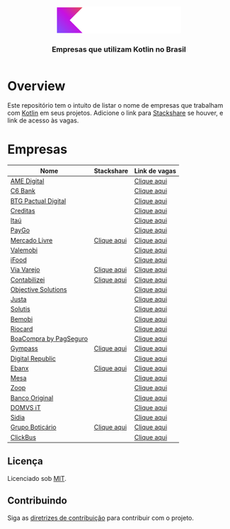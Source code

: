 <!--suppress HtmlDeprecatedAttribute -->

<header>
<p align="center">
        <img width="280" src="doc/images/kotlin-logo.svg" alt="Kotlin logo" />
    </p>
    <h3 align="center">Empresas que utilizam Kotlin no Brasil</h3>
</header>

# Overview

Este repositório tem o intuito de listar o nome de empresas que trabalham com [Kotlin](https://kotlinlang.org) em seus
projetos. Adicione o link para [Stackshare](https://stackshare.io) se houver, e link de acesso às vagas.

# Empresas

| Nome                                                          | Stackshare                                                              | Link de vagas                                                                  |
|---------------------------------------------------------------|-------------------------------------------------------------------------|--------------------------------------------------------------------------------|
| [AME Digital](https://www.amedigital.com)                     |                                                                         | [Clique aqui](https://boards.greenhouse.io/amedigital)                         |
| [C6 Bank](https://www.c6bank.com.br)                          |                                                                         | [Clique aqui](https://boards.greenhouse.io/c6bank)                             |
| [BTG Pactual Digital](https://www.btgpactual.com)             |                                                                         | [Clique aqui](https://www.btgpactual.com/pessoas/oportunidades-tech)           |
| [Creditas](https://www.creditas.com)                          |                                                                         | [Clique aqui](https://boards.greenhouse.io/creditas)                           |
| [Itaú](https://www.itau.com.br)                               |                                                                         | [Clique aqui](https://carreiras.itau.com.br)                                   |
| [PayGo](https://paygo.com.br)                                 |                                                                         | [Clique aqui](https://www.linkedin.com/company/paygopagamentos/jobs)           |
| [Mercado Livre](https://www.mercadolivre.com.br)              | [Clique aqui](https://stackshare.io/mercadolibre/mercadolibre)          | [Clique aqui](https://careers-meli.mercadolibre.com/pt)                        |
| [Valemobi](https://www.valemobi.com.br)                       |                                                                         | [Clique aqui](https://valemobi.gupy.io)                                        |
| [iFood](https://www.ifood.com.br)                             |                                                                         | [Clique aqui](https://carreiras.ifood.com.br)                                  |
| [Via Varejo](https://marketplace.via.com.br)                  | [Clique aqui](https://stackshare.io/via-varejo/viavarejo)               | [Clique aqui](https://viavarejo.gupy.io)                                       |
| [Contabilizei](https://www.contabilizei.com.br)               | [Clique aqui](https://stackshare.io/contabilizei/contabilizei-platform) | [Clique aqui](https://contabilizei.gupy.io)                                    |
| [Objective Solutions](https://www.objective.com.br)           |                                                                         | [Clique aqui](https://www.objective.com.br/trabalhe-conosco)                   |
| [Justa](https://justa.com.vc)                                 |                                                                         | [Clique aqui](https://justa.com.vc/carreiras)                                  |
| [Solutis](https://solutis.com.br)                             |                                                                         | [Clique aqui](https://solutis.gupy.io)                                         |
| [Bemobi](https://www.bemobi.com.br)                           |                                                                         | [Clique aqui](https://bemobi.gupy.io)                                          |
| [Riocard](https://www.cartaoriocard.com.br/rcc/institucional) |                                                                         | [Clique aqui](https://trabalheconosco.vagas.com.br/riocard-mais/oportunidades) |
| [BoaCompra by PagSeguro](https://boacompra.com)               |                                                                         | [Clique aqui](https://pagseguro.gupy.io)                                       |
| [Gympass](https://site.gympass.com/br/companies)              | [Clique aqui](https://stackshare.io/gympass/gympass)                    | [Clique aqui](https://site.gympass.com/careers)                                |
| [Digital Republic](https://www.digitalrepublic.com.br)        |                                                                         | [Clique aqui](https://jobs.quickin.io/digitalrepublic)                         |
| [Ebanx](https://www.ebanx.com/br)                             | [Clique aqui](https://stackshare.io/ebanx/ebanx)                        | [Clique aqui](https://boards.greenhouse.io/ebanx)                              |
| [Mesa](https://www.mesainc.com.br)                            |                                                                         | [Clique aqui](https://www.mesainc.com.br/careers)                              |
| [Zoop](https://zoop.com.br)                                   |                                                                         | [Clique aqui](https://zoop.com.br/vagas)                                       |
| [Banco Original](https://www.original.com.br)                 |                                                                         | [Clique aqui](https://somosoriginal.gupy.io)                                   |
| [DOMVS iT](https://domvsit.com.br)                            |                                                                         | [Clique aqui](https://domvsserviceit.compleo.com.br)                           |
| [Sidia](https://sidia.com)                                    |                                                                         | [Clique aqui](https://sidia.com/carreiras)                                     |
| [Grupo Boticário](https://www.grupoboticario.com.br)          | [Clique aqui](https://stackshare.io/grupo-boticario/grupo-boticario)    | [Clique aqui](https://www.grupoboticario.com.br/carreiras)                     |
| [ClickBus](https://www.grupoboticario.com.br)          |                                                                                | [Clique aqui](https://www.clickbus.com.br/)                     |

## Licença

Licenciado sob [MIT](LICENSE).

<div id='contributing'></div>

## Contribuindo

Siga as [diretrizes de contribuição](CONTRIBUTING.md) para contribuir com o projeto.
